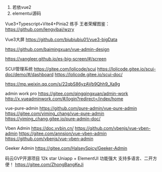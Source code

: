 1. 若依vue2
2. elementui源码


Vue3+Typescript+Vite4+Pinia2 练手
王者荣耀图鉴：https://github.com/lengyibai/wzry


Vue3大屏
https://github.com/biubiubiu01/vue3-bigData


https://github.com/baimingxuan/vue-admin-design


https://vangleer.github.io/es-big-screen/#/screen

SCUI管理系统
https://gitee.com/lolicode/scui
https://lolicode.gitee.io/scui-doc/demo/#/dashboard
https://lolicode.gitee.io/scui-doc/



https://mp.weixin.qq.com/s/22qbS86yzAVb9Qhh9_Xa9g



admin work pro
https://gitee.com/qingqingxuan/admin-work
http://x.vueadminwork.com/#/login?redirect=/index/home


vue-pure-admin
https://github.com/pure-admin/vue-pure-admin
https://gitee.com/yiming_chang/vue-pure-admin
https://yiming_chang.gitee.io/pure-admin-doc/



Vben Admin
https://doc.vvbin.cn/
https://github.com/vbenjs/vue-vben-admin
https://gitee.com/annsion/vue-vben-admin
https://github.com/vbenjs/vue-vben-admin


Geeker Admin
https://gitee.com/HalseySpicy/Geeker-Admin


码云GVP开源项目 12k star Uniapp + ElementUI 功能强大 支持多语言、二开方便！
https://gitee.com/ZhongBangKeJi